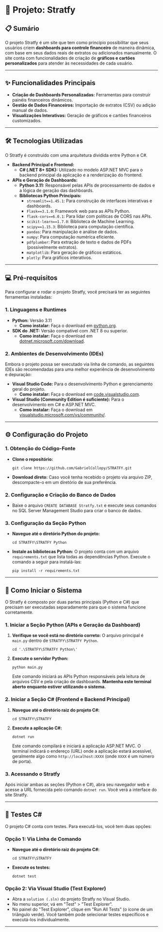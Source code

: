 # 🚀 Projeto: Stratfy

## 📋 Sumário

O projeto Stratfy é um site que tem como princípio possibilitar que seus usuários criem **dashboards para controle financeiro** de maneira dinâmica, com base em seus dados reais de extratos ou adicionados manualmente. O site conta com funcionalidades de criação de **gráficos e cartões personalizados** para atender às necessidades de cada usuário.

---

## ✨ Funcionalidades Principais

* **Criação de Dashboards Personalizadas:** Ferramentas para construir painéis financeiros dinâmicos.
* **Gestão de Dados Financeiros:** Importação de extratos (CSV) ou adição manual de dados.
* **Visualizações Interativas:** Geração de gráficos e cartões financeiros customizados.

---

## 🛠️ Tecnologias Utilizadas

O Stratfy é construído com uma arquitetura dividida entre Python e C#.

* **Backend Principal e Frontend:**
    * **C# (.NET 8+ SDK):** Utilizado no modelo ASP.NET MVC para o backend principal da aplicação e a renderização do frontend.
* **APIs e Geração de Dashboards:**
    * **Python 3.11:** Responsável pelas APIs de processamento de dados e a lógica de geração das dashboards.
    * **Bibliotecas Python Principais:**
        * `streamlit==1.45.1`: Para construção de interfaces interativas e dashboards.
        * `Flask==3.1.0`: Framework web para as APIs Python.
        * `flask-cors==6.0.1`: Para lidar com políticas de CORS nas APIs.
        * `scikit-learn==1.7.0`: Biblioteca de Machine Learning.
        * `scipy==1.15.3`: Biblioteca para computação científica.
        * `pandas`: Para manipulação e análise de dados.
        * `numpy`: Para computação numérica eficiente.
        * `pdfplumber`: Para extração de texto e dados de PDFs (possivelmente extratos).
        * `matplotlib`: Para geração de gráficos estáticos.
        * `plotly`: Para gráficos interativos.

---

## 💻 Pré-requisitos

Para configurar e rodar o projeto Stratfy, você precisará ter as seguintes ferramentas instaladas:

### 1. Linguagens e Runtimes

* **Python:** Versão 3.11
    * **Como instalar:** Faça o download em [python.org](https://www.python.org/downloads/).
* **SDK do .NET:** Versão compatível com .NET 8 ou superior.
    * **Como instalar:** Faça o download em [dotnet.microsoft.com/download](https://dotnet.microsoft.com/download).

### 2. Ambientes de Desenvolvimento (IDEs)

Embora o projeto possa ser executado via linha de comando, as seguintes IDEs são recomendadas para uma melhor experiência de desenvolvimento e depuração:

* **Visual Studio Code:** Para o desenvolvimento Python e gerenciamento geral do projeto.
    * **Como instalar:** Faça o download em [code.visualstudio.com](https://code.visualstudio.com/).
* **Visual Studio (Community Edition é suficiente):** Para o desenvolvimento em C# e ASP.NET MVC.
    * **Como instalar:** Faça o download em [visualstudio.microsoft.com/vs/community/](https://visualstudio.microsoft.com/vs/community/).

---

## ⚙️ Configuração do Projeto

### 1. Obtenção do Código-Fonte

* **Clone o repositório:**
    ```
    git clone https://github.com/GabrielCollopy/STRATFY.git
    ```
* **Download direto:** Caso você tenha recebido o projeto via arquivo ZIP, descompacte-o em um diretório de sua preferência.

### 2. Configuração e Criação do Banco de Dados

* Baixe o arquivo `CREATE DATABASE Stratfy.txt`  e execute seus comandos no SQL Server Management Studio para criar o banco de dados.

### 3. Configuração da Seção Python

* **Navegue até o diretório Python do projeto:**
    ```
    cd STRATFY\STRATFY Python
    ```
* **Instale as bibliotecas Python:** O projeto conta com um arquivo `requirements.txt` que lista todas as dependências Python. Execute o comando a seguir para instalá-las:
    ```
    pip install -r requirements.txt
    ```

---

## 🚀 Como Iniciar o Sistema

O Stratfy é composto por duas partes principais (Python e C#) que precisam ser executadas separadamente para que o sistema funcione corretamente.

### 1. Iniciar a Seção Python (APIs e Geração da Dashboard)

1.  **Verifique se você está no diretório correto:** O arquivo principal é `main.py` dentro de `STRATFY\STRATFY Python`.
    ```
    cd '.\STRATFY\STRATFY Python\'
    ```
2.  **Execute o servidor Python:**
    ```
    python main.py
    ```
    Este comando iniciará as APIs Python responsáveis pela leitura de arquivos CSV e pela criação de dashboards. **Mantenha este terminal aberto enquanto estiver utilizando o sistema.**

### 2. Iniciar a Seção C# (Frontend e Backend Principal)

1.  **Navegue até o diretório raiz do projeto C#:**
    ```
    cd STRATFY\STRATFY
    ```
2.  **Execute a aplicação C#:**
    ```
    dotnet run
    ```
    Este comando compilará e iniciará a aplicação ASP.NET MVC. O terminal indicará o endereço (URL) onde a aplicação estará acessível, geralmente algo como `http://localhost:XXXX` (onde `XXXX` é um número de porta).

### 3. Acessando o Stratfy

Após iniciar ambas as seções (Python e C#), abra seu navegador web e acesse a URL fornecida pelo comando `dotnet run`. Você verá a interface do site Stratfy.

---

## 🧪 Testes C#

O projeto C# conta com testes. Para executá-los, você tem duas opções:

### Opção 1: Via Linha de Comando

* **Navegue até o diretório raiz do projeto C#:**
    ```
    cd STRATFY\STRATFY
    ```
* **Execute os testes:**
    ```
    dotnet test
    ```

### Opção 2: Via Visual Studio (Test Explorer)

* Abra a `solution (.sln)` do projeto Stratfy no Visual Studio.
* No menu superior, vá em "Test" > "Test Explorer".
* No painel do "Test Explorer", clique em "Run All Tests" (o ícone de um triângulo verde).
Você também pode selecionar testes específicos e executá-los individualmente.

---

